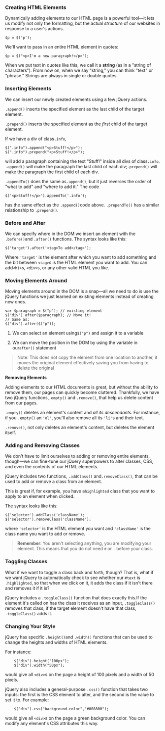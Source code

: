 ### **Creating HTML Elements**

Dynamically adding elements to our HTML page is a powerful tool—it lets us modify not only the formatting, but the actual _structure_ of our websites in response to a user's actions.

```
$p = $('p');

```

We'll want to pass in an entire HTML element in quotes:

```
$p = $("<p>I'm a new paragraph!</p>");
```

When we put text in quotes like this, we call it a **string** \(as in a "string of characters"\). From now on, when we say "string," you can think "text" or "phrase." Strings are always in single or double quotes.

### **Inserting Elements**

We can insert our newly created elements using a few jQuery actions.

`.append()` inserts the specified element as the last child of the target element.

`.prepend()` inserts the specified element as the _first_ child of the target element.

If we have a div of class`.info`,

```
$(".info").append("<p>Stuff!</p>");
$(".info").prepend("<p>Stuff!</p>");
```

will add a paragraph containing the text "Stuff!" inside all divs of class`.info`. `.append()` will make the paragraph the last child of each div;`.prepend()` will make the paragraph the first child of each div.

`.appendTo()` does the same as`.append()`, but it just reverses the order of "what to add" and "where to add it." The code

```
$('<p>Stuff!</p>').appendTo('.info');
```

has the same effect as the `.append()`code above. `.prependTo()` has a similar relationship to `.prepend()`.

### **Before and After**

We can specify where in the DOM we insert an element with the `.before()`and `.after()` functions. The syntax looks like this:

```
$('target').after('<tag>To add</tag>');

```

Where `'target'` is the element after which you want to add something and the bit between `<tag>`s is the HTML element you want to add. You can add`<h1>`s, `<div>`s, or any other valid HTML you like.

### **Moving Elements Around**

Moving elements around in the DOM is a snap—all we need to do is use the jQuery functions we just learned on existing elements instead of creating new ones.

```
var $paragraph = $("p"); // existing element
$("div").after($paragraph); // Move it!
// Same as:
$("div").after($("p"));
```

1. We can select an element using`$("p")` and assign it to a variable

2. We can move the position in the DOM by using the variable in our`after()` statement


> Note: This does not copy the element from one location to another, it moves the original element effectively saving you from having to delete the original

**Removing Elements**

Adding elements to our HTML documents is great, but without the ability to remove them, our pages can quickly become cluttered. Thankfully, we have two jQuery functions,`.empty()` and `.remove()`, that help us delete content from our pages.

`.empty()` deletes an element's content and _all its descendants_. For instance, if you `.empty()` an `'ol'`, you'll also remove all its `'li'`s and their text.

`.remove()`, not only deletes an element's content, but deletes the element itself.

### **Adding and Removing Classes**

We don't have to limit ourselves to adding or removing entire elements, though—we can fine-tune our jQuery superpowers to alter classes, CSS, and even the contents of our HTML elements.

jQuery includes two functions, `.addClass()` and`.removeClass()`, that can be used to add or remove a class from an element.

This is great if, for example, you have a`highlighted` class that you want to apply to an element when clicked.

The syntax looks like this:

```
$('selector').addClass('className');
$('selector').removeClass('className');
```

where `'selector'` is the HTML element you want and `'className'` is the class name you want to add or remove.

> **Remember**: You aren't selecting anything, you are modifying your element. This means that you do not need `#` or `.` before your class.

### **Toggling Classes**

What if we want to toggle a class back and forth, though? That is, what if we want jQuery to automatically check to see whether our `#text` is `.highlighted`, so that when we click on it, it adds the class if it isn't there and removes it if it is?

jQuery includes a `.toggleClass()` function that does exactly this.If the element it's called on has the class it receives as an input, `.toggleClass()` removes that class; if the target element doesn't have that class, `.toggleClass()` adds it.

### **Changing Your Style**



jQuery has specific `.height()`and `.width()` functions that can be used to change the heights and widths of HTML elements. 



For instance:

```
    $("div").height("100px");
    $("div").width("50px");
```

would give all `<div>`s on the page a height of 100 pixels and a width of 50 pixels.

jQuery also includes a general-purpose `.css()` function that takes two inputs: the first is the CSS element to alter, and the second is the value to set it to. For example:

```
    $("div").css("background-color","#008800");

```

would give all `<div>`s on the page a green background color. You can modify any element's CSS attributes this way.



